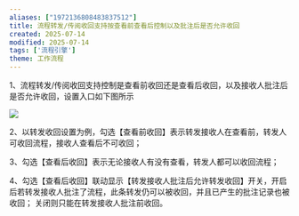 ```yaml
---
aliases: ["1972136808483837512"]
title: 流程转发/传阅收回支持按查看前查看后控制以及批注后是否允许收回
created: 2025-07-14
modified: 2025-07-14
tags: ['流程引擎']
theme: 工作流程
---
```


1、流程转发/传阅收回支持控制是查看前收回还是查看后收回，以及接收人批注后是否允许收回，设置入口如下图所示

![](d9f9cc9519297de0068f5cfe2a3ac26e.jpg)

2、以转发收回设置为例，勾选【查看前收回】表示转发接收人在查看前，转发人可收回流程，接收人查看后不可收回；

3、勾选【查看后收回】表示无论接收人有没有查看，转发人都可以收回流程；

4、勾选【查看后收回】联动显示【转发接收人批注后允许转发收回】开关，开启后若转发接收人批注了流程，此条转发仍可以被收回，并且已产生的批注记录也被收回； 关闭则只能在转发接收人批注前收回。